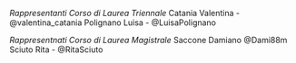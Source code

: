*Rappresentanti Corso di Laurea Triennale*
Catania Valentina - @valentina_catania
Polignano Luisa - @LuisaPolignano


*Rappresentnati Corso di Laurea Magistrale*
Saccone Damiano @Dami88m
Sciuto Rita - @RitaSciuto
